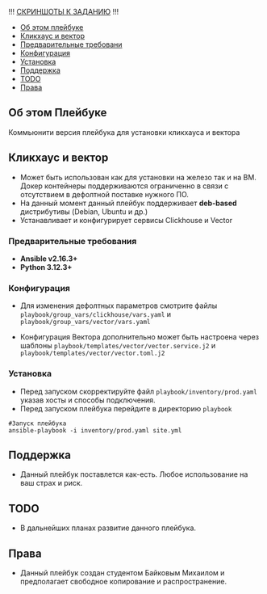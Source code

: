 !!! [СКРИНШОТЫ К ЗАДАНИЮ](SCREENSHOTS.md) !!!

- [Об этом плейбуке](#об-этом-плейбуке)
- [Кликхаус и вектор](#кликхаус-и-вектор)
 - [Предварительные требовани](#предварительные-требования)
 - [Конфигурация](#конфигурация)
 - [Установка](#установка)
- [Поддержка](#поддержка)
- [TODO](#todo)
- [Права](#права)

## Об этом Плейбуке

Коммьюнити версия плейбука для установки кликхауса и вектора

## Кликхаус и вектор

- Может быть использован как для установки на железо так и на ВМ. Докер контейнеры поддерживаются ограниченно в связи с отсутствием в дефолтной поставке нужного ПО.
- На данный момент данный плейбук поддерживает **deb-based** дистрибутивы (Debian, Ubuntu и др.)
- Устанавливает и конфигурирует сервисы Clickhouse и Vector

### Предварительные требования

- **Ansible v2.16.3+**
- **Python 3.12.3+** 

### Конфигурация

- Для изменения дефолтных параметров смотрите файлы `playbook/group_vars/clickhouse/vars.yaml` и `playbook/group_vars/vector/vars.yaml`

- Конфигурация Вектора дополнительно может быть настроена через шаблоны `playbook/templates/vector/vector.service.j2` и `playbook/templates/vector/vector.toml.j2`

### Установка

- Перед запуском скорректируйте файл `playbook/inventory/prod.yaml` указав хосты и способы подключения.
- Перед запуском плейбука перейдите в директорию `playbook`

```
#Запуск плейбука
ansible-playbook -i inventory/prod.yaml site.yml
```

## Поддержка

- Данный плейбук поставлется как-есть. Любое использование на ваш страх и риск.

## TODO

- В дальнейших планах развитие данного плейбука.

## Права

- Данный плейбук создан студентом Байковым Михаилом и предполагает свободное копирование и распространение.